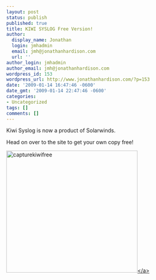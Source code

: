 ```yaml
---
layout: post
status: publish
published: true
title: KIWI SYSLOG Free Version!
author:
  display_name: Jonathan
  login: jmhadmin
  email: jmh@jonathanhardison.com
  url: ''
author_login: jmhadmin
author_email: jmh@jonathanhardison.com
wordpress_id: 153
wordpress_url: http://www.jonathanhardison.com/?p=153
date: '2009-01-14 16:47:46 -0600'
date_gmt: '2009-01-14 22:47:46 -0600'
categories:
- Uncategorized
tags: []
comments: []
---
```

<p>Kiwi Syslog is now a product of Solarwinds.</p>
<p>Head on over to the site to get your own copy free!</p>
<p><a href="http:&#47;&#47;www.solarwinds.com&#47;register&#47;kiwi_registration.aspx?Program=874&amp;c=70150000000EIV7"><img class="alignnone size-full wp-image-154" style="border: 0px;" title="capturekiwifree" src="http:&#47;&#47;www.jonathanhardison.com&#47;wp-content&#47;uploads&#47;2009&#47;01&#47;capturekiwifree.jpg" alt="capturekiwifree" width="347" height="322" &#47;><&#47;a></p>
